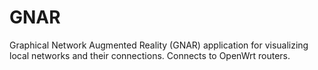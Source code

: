 # GNAR
Graphical Network Augmented Reality (GNAR) application for visualizing local networks and their connections. Connects to OpenWrt routers.
